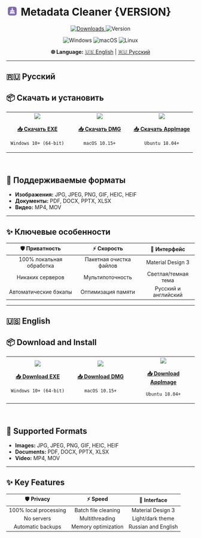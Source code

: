 # <img src="https://github.com/AntGalanin06/Metadata_Cleaner/blob/master/assets/icons/icon.png?raw=true" width="32" height="32" style="vertical-align: -4px;"> Metadata Cleaner {VERSION}

<p align="center">
  <a href="https://github.com/AntGalanin06/Metadata_Cleaner/releases/tag/v{VERSION}">
    <img src="https://img.shields.io/github/downloads/AntGalanin06/Metadata_Cleaner/v{VERSION}/total?style=for-the-badge&logo=github&color=2ea043&labelColor=000" alt="Downloads"/>
  </a>
  <img src="https://img.shields.io/badge/Version-{VERSION}-blue?style=for-the-badge&logo=tag&logoColor=white&labelColor=000" alt="Version"/>
</p>

<p align="center">
  <img src="https://img.shields.io/badge/Windows-0078d4?style=for-the-badge&logo=windows&logoColor=white" alt="Windows"/>
  <img src="https://img.shields.io/badge/macOS-000000?style=for-the-badge&logo=apple&logoColor=white" alt="macOS"/>
  <img src="https://img.shields.io/badge/Linux-FCC624?style=for-the-badge&logo=linux&logoColor=black" alt="Linux"/>
</p>

<p align="center">
  <strong>🌐 Language:</strong> <a href="#english">🇺🇸 English</a> | <a href="#русский">🇷🇺 Русский</a>
</p>

---

## <a id="русский"></a>🇷🇺 Русский



## 📦 **Скачать и установить**

<table>
<tr>
<td align="center" width="33%">

<img src="https://img.icons8.com/color/48/000000/windows-10.png" width="64">

**[📥 Скачать EXE](https://github.com/AntGalanin06/Metadata_Cleaner/releases/download/v{VERSION}/MetadataCleaner-Windows.exe)**

`Windows 10+ (64-bit)`

</td>
<td align="center" width="33%">

<img src="https://img.icons8.com/ios-filled/50/000000/mac-os.png" width="64">

**[📥 Скачать DMG](https://github.com/AntGalanin06/Metadata_Cleaner/releases/download/v{VERSION}/MetadataCleaner-macOS.dmg)**

`macOS 10.15+`

</td>
<td align="center" width="33%">

<img src="https://img.icons8.com/color/48/000000/linux.png" width="64">

**[📥 Скачать AppImage](https://github.com/AntGalanin06/Metadata_Cleaner/releases/download/v{VERSION}/MetadataCleaner-Linux.AppImage)**

`Ubuntu 18.04+`

</td>
</tr>
</table>

<br>

## 📝 **Поддерживаемые форматы**

- **Изображения:** JPG, JPEG, PNG, GIF, HEIC, HEIF
- **Документы:** PDF, DOCX, PPTX, XLSX  
- **Видео:** MP4, MOV

---

## ✨ **Ключевые особенности**

| 🛡️ **Приватность** | ⚡ **Скорость** | 🎨 **Интерфейс** |
|:---:|:---:|:---:|
| 100% локальная обработка | Пакетная очистка файлов | Material Design 3 |
| Никаких серверов | Мультипоточность | Светлая/темная тема |
| Автоматические бэкапы | Оптимизация памяти | Русский и английский |

---

## <a id="english"></a>🇺🇸 English



## 📦 **Download and Install**

<table>
<tr>
<td align="center" width="33%">

<img src="https://img.icons8.com/color/48/000000/windows-10.png" width="64">

**[📥 Download EXE](https://github.com/AntGalanin06/Metadata_Cleaner/releases/download/v{VERSION}/MetadataCleaner-Windows.exe)**

`Windows 10+ (64-bit)`

</td>
<td align="center" width="33%">

<img src="https://img.icons8.com/ios-filled/50/000000/mac-os.png" width="64">

**[📥 Download DMG](https://github.com/AntGalanin06/Metadata_Cleaner/releases/download/v{VERSION}/MetadataCleaner-macOS.dmg)**

`macOS 10.15+`

</td>
<td align="center" width="33%">

<img src="https://img.icons8.com/color/48/000000/linux.png" width="64">

**[📥 Download AppImage](https://github.com/AntGalanin06/Metadata_Cleaner/releases/download/v{VERSION}/MetadataCleaner-Linux.AppImage)**

`Ubuntu 18.04+`

</td>
</tr>
</table>

<br>

## 📝 **Supported Formats**

- **Images:** JPG, JPEG, PNG, GIF, HEIC, HEIF
- **Documents:** PDF, DOCX, PPTX, XLSX  
- **Video:** MP4, MOV

---

## ✨ **Key Features**

| 🛡️ **Privacy** | ⚡ **Speed** | 🎨 **Interface** |
|:---:|:---:|:---:|
| 100% local processing | Batch file cleaning | Material Design 3 |
| No servers | Multithreading | Light/dark theme |
| Automatic backups | Memory optimization | Russian and English |